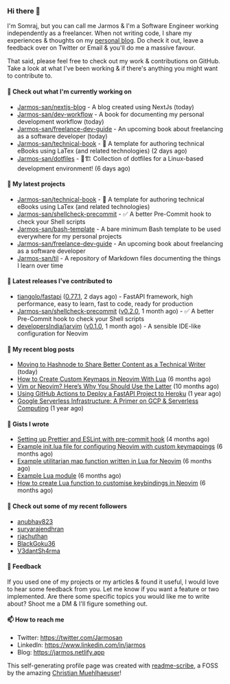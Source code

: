 ### Hi there 👋

I'm Somraj, but you can call me Jarmos & I'm a Software Engineer working independently as a freelancer. When not writing code, I share my experiences & thoughts on my [personal blog](https://jarmos.netlify.app). Do check it out, leave a feedback over on Twitter or Email & you'll do me a massive favour.

That said, please feel free to check out my work & contributions on GitHub. Take a look at what I've been working & if there's anything you might want to contribute to.

#### 👷 Check out what I'm currently working on

- [Jarmos-san/nextjs-blog](https://github.com/Jarmos-san/nextjs-blog) - A blog created using NextJs (today)
- [Jarmos-san/dev-workflow](https://github.com/Jarmos-san/dev-workflow) - A book for documenting my personal development workflow (today)
- [Jarmos-san/freelance-dev-guide](https://github.com/Jarmos-san/freelance-dev-guide) - An upcoming book about freelancing as a software developer (today)
- [Jarmos-san/technical-book](https://github.com/Jarmos-san/technical-book) - 📗 A template for authoring technical eBooks using LaTex (and related technologies) (2 days ago)
- [Jarmos-san/dotfiles](https://github.com/Jarmos-san/dotfiles) - 👷🏗️ Collection of dotfiles for a Linux-based development environment! (6 days ago)

#### 🌱 My latest projects

- [Jarmos-san/technical-book](https://github.com/Jarmos-san/technical-book) - 📗 A template for authoring technical eBooks using LaTex (and related technologies)
- [Jarmos-san/shellcheck-precommit](https://github.com/Jarmos-san/shellcheck-precommit) - ✅ A better Pre-Commit hook to check your Shell scripts
- [Jarmos-san/bash-template](https://github.com/Jarmos-san/bash-template) - A bare minimum Bash template to be used everywhere for my personal projects
- [Jarmos-san/freelance-dev-guide](https://github.com/Jarmos-san/freelance-dev-guide) - An upcoming book about freelancing as a software developer
- [Jarmos-san/til](https://github.com/Jarmos-san/til) - A repository of Markdown files documenting the things I learn over time

#### 🔭 Latest releases I've contributed to

- [tiangolo/fastapi](https://github.com/tiangolo/fastapi) ([0.77.1](https://github.com/tiangolo/fastapi/releases/tag/0.77.1), 2 days ago) - FastAPI framework, high performance, easy to learn, fast to code, ready for production
- [Jarmos-san/shellcheck-precommit](https://github.com/Jarmos-san/shellcheck-precommit) ([v0.2.0](https://github.com/Jarmos-san/shellcheck-precommit/releases/tag/v0.2.0), 1 month ago) - ✅ A better Pre-Commit hook to check your Shell scripts
- [developersIndia/jarvim](https://github.com/developersIndia/jarvim) ([v0.1.0](https://github.com/developersIndia/jarvim/releases/tag/v0.1.0), 1 month ago) - A sensible IDE-like configuration for Neovim

#### 📜 My recent blog posts

- [Moving to Hashnode to Share Better Content as a Technical Writer](https://jarmos.medium.com/moving-to-hashnode-to-share-better-content-as-a-technical-writer-5ba2d171a3da?source=rss-dc888a4b021e------2) (today)
- [How to Create Custom Keymaps in Neovim With Lua](https://blog.devgenius.io/create-custom-keymaps-in-neovim-with-lua-d1167de0f2c2?source=rss-dc888a4b021e------2) (6 months ago)
- [Vim or Neovim? Here’s Why You Should Use the Latter](https://blog.devgenius.io/vim-vs-neovim-26b856694566?source=rss-dc888a4b021e------2) (10 months ago)
- [Using GitHub Actions to Deploy a FastAPI Project to Heroku](https://blog.devgenius.io/using-github-actions-to-deploy-a-fastapi-project-to-heroku-8ae3f9046178?source=rss-dc888a4b021e------2) (1 year ago)
- [Google Serverless Infrastructure: A Primer on GCP &amp; Serverless Computing](https://blog.devgenius.io/google-serverless-infrastructure-ccfb2977482?source=rss-dc888a4b021e------2) (1 year ago)

#### 📓 Gists I wrote

- [Setting up Prettier and ESLint with pre-commit hook](https://gist.github.com/ff499b57c9864c39ecd8c13d834c38c0) (4 months ago)
- [Example init.lua file for configuring Neovim with custom keymappings](https://gist.github.com/e45d83515724e8aff1cce4ed846b8d95) (6 months ago)
- [Example utilitarian map function written in Lua for Neovim](https://gist.github.com/c8bf40de6721b4a199799234be2c9f75) (6 months ago)
- [Example Lua module](https://gist.github.com/5e5614f609396ddba7a20c9c2ac29041) (6 months ago)
- [How to create Lua function to customise keybindings in Neovim](https://gist.github.com/d46605cd3a795513526448f36e0db18e) (6 months ago)

#### 👯 Check out some of my recent followers

- [anubhav823](https://github.com/anubhav823)
- [suryarajendhran](https://github.com/suryarajendhran)
- [rjachuthan](https://github.com/rjachuthan)
- [BlackGoku36](https://github.com/BlackGoku36)
- [V3dantSh4rma](https://github.com/V3dantSh4rma)

#### 💬 Feedback

If you used one of my projects or my articles & found it useful, I would love to hear some feedback from you. Let me know if you want a feature or two implemented. Are there some specific topics you would like me to write about? Shoot me a DM & I'll figure something out.

#### 📫 How to reach me

- Twitter: https://twitter.com/Jarmosan
- LinkedIn: https://www.linkedin.com/in/jarmos
- Blog: https://jarmos.netlify.app

This self-generating profile page was created with [readme-scribe](https://github.com/muesli/readme-scribe), a FOSS by the amazing [Christian Muehlhaeuser](https://github.com/muesli)!

